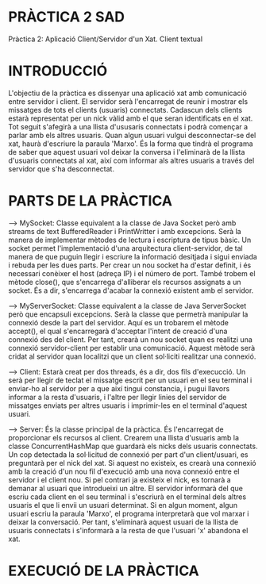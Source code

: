 # PRÀCTICA 2 SAD
Pràctica 2: Aplicació Client/Servidor d'un Xat. Client textual

# INTRODUCCIÓ
L'objectiu de la pràctica es dissenyar una aplicació xat amb comunicació entre servidor i client.
El servidor serà l'encarregat de reunir i mostrar els missatges de tots el clients (usuaris) connectats.
Cadascun dels clients estarà representat per un nick vàlid amb el que seran identificats en el xat. Tot seguit s'afegirà a una llista d'ususaris connectats i podrà començar a parlar amb els altres usuaris.
Quan algun usuari vulgui desconnectar-se del xat, haurà d'escriure la paraula 'Marxo'. És la forma que tindrà el programa de saber que aquest usuari vol deixar la conversa i l'eliminarà de la llista d'usuaris connectats al xat, així com informar als altres usuaris a través del servidor que s'ha desconnectat.

# PARTS DE LA PRÀCTICA
--> MySocket: Classe equivalent a la classe de Java Socket però amb streams de text BufferedReader i     PrintWritter i amb excepcions. Serà la manera de implementar mètodes de lectura i escriptura         de tipus bàsic. Un socket permet l'implementació d'una arquitectura client-servidor, de tal           manera de que puguin llegir i escriure la informació desitjada i sigui enviada i rebuda per les       dues parts. Per crear un nou socket ha d'estar definit, i és necessari conèixer el host (adreça       IP) i el número de port. 
    També trobem el mètode close(), que s'encarrega d'alliberar els recursos assignats a un socket.       És a dir, s'encarrega d'acabar la connexió existent amb el servidor.

--> MyServerSocket: Classe equivalent a la classe de Java ServerSocket però que encapsuli excepcions.     Serà la classe que permetrà manipular la connexió desde la part del servidor. Aquí es un            trobarem el mètode accept(), el qual s'encarregarà d'acceptar l'intent de creació d'una connexió      des del client. Per tant, crearà un nou socket quan es realitzi una connexió servidor-client per      establir una comunicació. Aquest mètode serà cridat al servidor quan localitzi que un client          sol·liciti realitzar una connexió.

--> Client: Estarà creat per dos threads, és a dir, dos fils d'execucció. Un serà per llegir de           teclat el missatge escrit per un usuari en el seu terminal i enviar-ho al servidor per a que així     tingui constancia, i pugui llavors informar a la resta d'usuaris, i l'altre per llegir linies del     servidor de missatges enviats per altres usuaris i imprimir-les en el terminal d'aquest usuari.

--> Server: És la classe principal de la pràctica. És l'encarregat de proporcionar els recursos al       client. Crearem una llista d'usuaris amb la classe ConcurrentHashMap que guardarà els nicks dels     usuaris connectats. Un cop detectada la sol·licitud de connexió per part d'un client/usuari, es       preguntarà per el nick del xat. Si aquest no existeix, es crearà una connexió amb la creació d'un     nou fil d'execució amb una nova connexió entre el servidor i el client nou. Si pel contrari ja       existeix el nick, es tornarà a demanar al usuari que introdueixi un altre. El servidor informarà     del que escriu cada client en el seu terminal i s'escriurà en el terminal dels altres usuaris el     que li envii un usuari determinat.
    Si en algun moment, algun usuari escriu la paraula 'Marxo', el programa interpretarà que vol         marxar i deixar la conversació. Per tant, s'eliminarà aquest usuari de la llista de usuaris           connectats i s'informarà a la resta de que l'usuari 'x' abandona el xat.
    
# EXECUCIÓ DE LA PRÀCTICA

